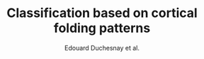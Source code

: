 ---
cat: gaia
subcat: architecture
bestof: false
author: Edouard Duchesnay et al.
title: Classification based on cortical folding patterns
journal: IEEE Transactions on Medical Imaging
year: 2007
type: article
doi: 10.1109/TMI.2007.892501
---